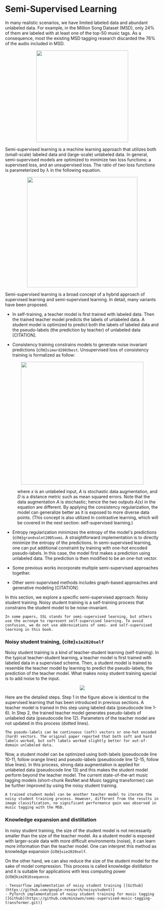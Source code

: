 # Semi-Supervised Learning
In many realistic scenarios, we have limited labeled data and abundant unlabeled data. For example, in the Million Song Dataset (MSD), only 24% of them are labeled with at least one of the top-50 music tags. As a consequence, most the existing MSD tagging research discarded the 76% of the audio included in MSD.

<p align = "center">
<img src = "https://i.imgur.com/l4gUJcC.png" width=300>
</p>
Semi-supervised learning is a machine learning approach that utilizes both (small-scale) labeled data and (large-scale) unlabeled data. In general, semi-supervised models are optimized to minimize two loss functions: a supervised loss, and an unsupervised loss. The ratio of two loss functions is parameterized by λ in the following equation.
<p align = "center">
<img src="https://render.githubusercontent.com/render/math?math=Loss%20%3D%20Loss_%7Bsupervised%7D%20%2B%20%5Clambda%5Ccdot%20Loss_%7Bunsupervised%7D" width=360>
</p>
Semi-supervised learning is a broad concept of a hybrid approach of supervised learning and semi-supervised learning. In detail, many variants have been proposed.

- In self-training, a teacher model is first trained with labeled data. Then the trained teacher model predicts the labels of unlabeled data. A student model is optimized to predict both the labels of labeled data and the pseudo-labels (the prediction by teacher) of unlabeled data [CITATION]. 


- Consistency training constrains models to generate noise invariant predictions {cite}`simard2003best`. Unsupervised loss of consistency training is formalized as follow:
<p align = "center">
<img src="https://render.githubusercontent.com/render/math?math=Loss_%7Bunsupervised%7D%20%3D%20D(p(y%7CA(x)%2C%5Ctheta)%2C%20p(y%7CA(x)%2C%5Ctheta))" width=400>
</p> 
<p style="margin-left:40px;">where <i>x</i> is an unlabeled input, <i>A</i> is stochastic data augmentation, and <i>D</i> is a distance metric such as mean squared errors. Note that the data augmentation <i>A</i> is stochastic; hence the two outputs <i>A(x)</i> in the equation are different. By applying the consistency regularization, the model can generalize better as it is exposed to more diverse data points. (This concept is also utilized in contrastive learning, which will be covered in the next section: self-supervised learning.) </p>

- Entropy regularization minimizes the entropy of the model's predictions {cite}`grandvalet2005semi`. A straightforward implementation is to directly minimize the entropy of the predictions. In semi-supervised learning, one can put additional constraint by training with one-hot encoded pseudo-labels. In this case, the model first makes a prediction using unlabeled data. The prediction is then modified to be an one-hot vector.


- Some previous works incorporate multiple semi-supervised approaches together.


- Other semi-supervised methods includes graph-based approaches and generative modeling [CITATION].

In this section, we explore a specific semi-supervised approach: Noisy student training. Noisy student training is a self-training process that constrains the student model to be noise-invariant.

```{warning}
In some papers, SSL stands for semi-supervised learning, but others use the acronym to represent self-supervised learning. To avoid confusion, we do not use abbreviations of semi- and self-supervised learning in this book.
```

### Noisy student training, {cite}`xie2020self`
Noisy student training is a kind of teacher-student learning (self-training). In the typical teacher-student learning, a teacher model is first trained with labeled data in a supervised scheme. Then, a student model is trained to resemble the teacher model by learning to predict the pseudo-labels, the prediction of the teacher model. What makes noisy student training special is to add noise to the input.
<p align = "center">
<img src = "https://i.imgur.com/raPcC8d.png">
</p>
Here are the detailed steps. Step 1 in the figure above is identical to the supervised learning that has been introduced in previous sections. A teacher model is trained in this step using labeled data (pseudocode line 1-6). In Step 2, the trained teacher model generates pseudo-labels of unlabeled data (pseudocode line 12). Parameters of the teacher model are not updated in this process (dotted lines).

```{tip}
The pseudo-labels can be continuous (soft) vectors or one-hot encoded (hard) vectors. The original paper reported that both soft and hard labels worked, but soft labels worked slightly better for out-of-domain unlabeled data.
```
Now, a student model can be optimized using both labels (pseudocode line 10-11, follow orange lines) and pseudo-labels (pseudocode line 12-15, follow blue lines). In this process, strong data augmentation is applied for unlabeled data (pseudocode line 13) and this makes the student model perform beyond the teacher model. The current state-of-the-art music tagging models (short-chunk ResNet and Music tagging transformer) can be further improved by using the noisy student training.

```{tip}
A trained student model can be another teacher model to iterate the noisy student training process. However, different from the results in image classification, no significant performance gain was observed in music tagging with the MSD. 
```
### Knowledge expansion and distillation
In noisy student training, the size of the student model is not necessarily smaller than the size of the teacher model. As a student model is exposed with larger-scale data with more difficult environments (noise), it can learn more information than the teacher model. One can interpret this method as knowledge expansion {cite}`xie2020self`.

On the other hand, we can also reduce the size of the student model for the sake of model compression. This process is called knowledge distillation and it is suitable for applications with less computing power {cite}`kim2016sequence`.

```{tip}
- Tensorflow implementation of noisy student training [[Github](https://github.com/google-research/noisystudent)]
- PyTorch implementation of noisy student training for music tagging [[Github](https://github.com/minzwon/semi-supervised-music-tagging-transformer.git)]
```